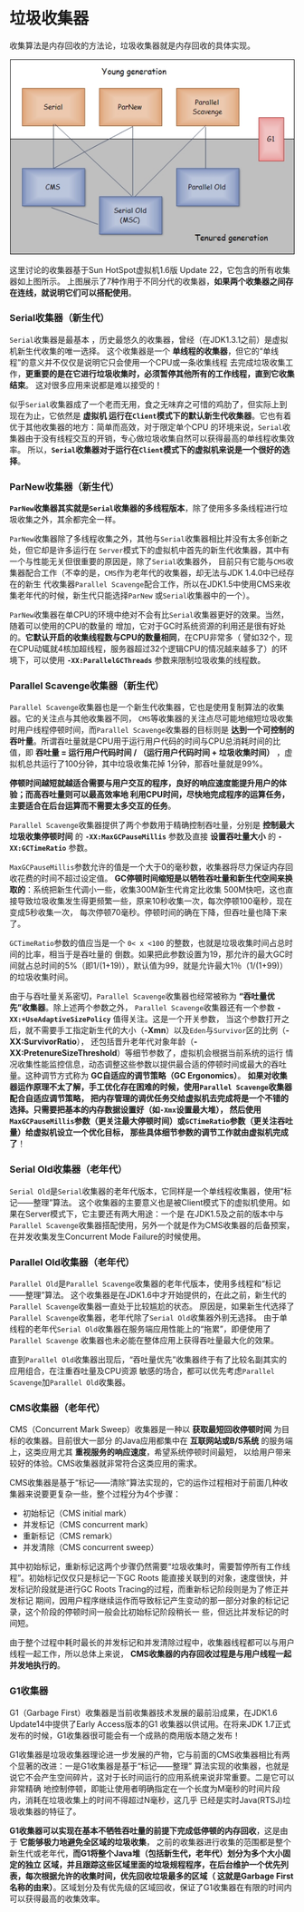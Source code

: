 垃圾收集器
================================================
收集算法是内存回收的方法论，垃圾收集器就是内存回收的具体实现。

![垃圾收集器](img/垃圾收集器.jpg)

这里讨论的收集器基于Sun HotSpot虚拟机1.6版 Update 22，它包含的所有收集器如上图所示。
上图展示了7种作用于不同分代的收集器，**如果两个收集器之间存在连线，就说明它们可以搭配使用**。

### Serial收集器（新生代）
`Serial`收集器是最基本 ，历史最悠久的收集器，曾经（在JDK1.3.1之前）是虚拟机新生代收集的唯一选择。
这个收集器是一个 **单线程的收集器**，但它的“单线程”的意义并不仅仅是说明它只会使用一个CPU或一条收集线程
去完成垃圾收集工作，**更重要的是在它进行垃圾收集时，必须暂停其他所有的工作线程，直到它收集结束**。
这对很多应用来说都是难以接受的！

似乎`Serial`收集器成了一个老而无用，食之无味弃之可惜的鸡肋了，但实际上到现在为止，它依然是 **虚拟机
运行在`Client`模式下的默认新生代收集器**。它也有着优于其他收集器的地方：简单而高效，对于限定单个CPU
的环境来说，`Serial`收集器由于没有线程交互的开销，专心做垃圾收集自然可以获得最高的单线程收集效率。
所以，**`Serial`收集器对于运行在`Client`模式下的虚拟机来说是一个很好的选择**。

### ParNew收集器（新生代）
**`ParNew`收集器其实就是`Serial`收集器的多线程版本**，除了使用多多条线程进行垃圾收集之外，其余都完全一样。

`ParNew`收集器除了多线程收集之外，其他与`Serial`收集器相比并没有太多创新之处，但它却是许多运行在
`Server`模式下的虚拟机中首先的新生代收集器，其中有一个与性能无关但很重要的原因是，除了`Serial`收集器外，
目前只有它能与`CMS`收集器配合工作（不幸的是，`CMS`作为老年代的收集器，却无法与JDK 1.4.0中已经存在的新生
代收集器`Parallel Scavenge`配合工作，所以在JDK1.5中使用CMS来收集老年代的时候，新生代只能选择`ParNew`
或`Serial`收集器中的一个）。

`ParNew`收集器在单CPU的环境中绝对不会有比`Serial`收集器更好的效果。当然，随着可以使用的CPU的数量的
增加，它对于GC时系统资源的利用还是很有好处的。**它默认开启的收集线程数与CPU的数量相同**，在CPU非常多（
譬如32个，现在CPU动辄就4核加超线程，服务器超过32个逻辑CPU的情况越来越多了）的环境下，可以使用
**`-XX:ParallelGCThreads`** 参数来限制垃圾收集的线程数。

### Parallel Scavenge收集器（新生代）
`Parallel Scavenge`收集器也是一个新生代收集器，它也是使用复制算法的收集器。它的关注点与其他收集器不同，
`CMS`等收集器的关注点尽可能地缩短垃圾收集时用户线程停顿时间，而`Parallel Scavenge`收集器的目标则是
**达到一个可控制的吞叶量**。所谓吞吐量就是CPU用于运行用户代码的时间与CPU总消耗时间的比值，即 **吞吐量 =
运行用户代码时间 / （运行用户代码时间 + 垃圾收集时间）** ，虚拟机总共运行了100分钟，其中垃圾收集花掉
1分钟，那吞吐量就是99%。

**停顿时间越短就越适合需要与用户交互的程序，良好的响应速度能提升用户的体验；而高吞吐量则可以最高效率地
利用CPU时间，尽快地完成程序的运算任务，主要适合在后台运算而不需要太多交互的任务**。

`Parallel Scavenge`收集器提供了两个参数用于精确控制吞吐量，分别是 **控制最大垃圾收集停顿时间** 的
**`-XX:MaxGCPauseMillis`** 参数及直接 **设置吞吐量大小** 的 **`-XX:GCTimeRatio`** 参数。

`MaxGCPauseMillis`参数允许的值是一个大于0的毫秒数，收集器将尽力保证内存回收花费的时间不超过设定值。
**GC停顿时间缩短是以牺牲吞吐量和新生代空间来换取的**：系统把新生代调小一些，收集300M新生代肯定比收集
500M快吧，这也直接导致垃圾收集发生得更频繁一些，原来10秒收集一次，每次停顿100毫秒，现在变成5秒收集一次，
每次停顿70毫秒。停顿时间的确在下降，但吞吐量也降下来了。

`GCTimeRatio`参数的值应当是一个 `0< x <100` 的整数，也就是垃圾收集时间占总时间的比率，相当于是吞吐量的
倒数。如果把此参数设置为19，那允许的最大GC时间就占总时间的5%（即1/(1+19)），默认值为99，就是允许最大1％（1/(1+99)）
的垃圾收集时间。

由于与吞吐量关系密切，`Parallel Scavenge`收集器也经常被称为 **“吞吐量优先”收集器**。除上述两个参数之外，
`Parallel Scavenge`收集器还有一个参数 **`-XX:+UseAdaptiveSizePolicy`** 值得关注。这是一个开关参数，
当这个参数打开之后，就不需要手工指定新生代的大小（**-Xmn**）以及`Eden`与`Survivor`区的比例（**-XX:SurvivorRatio**），
还包括晋升老年代对象年龄（**-XX:PretenureSizeThreshold**）等细节参数了，虚拟机会根据当前系统的运行
情况收集性能监控信息，动态调整这些参数以提供最合适的停顿时间或最大的吞吐量。这种调节方式称为 **GC自适应的调节策略（GC Ergonomics）**。
**如果对收集器运作原理不太了解，手工优化存在困难的时候，使用`Parallel Scavenge`收集器配合自适应调节策略，
把内存管理的调优任务交给虚拟机去完成将是一个不错的选择。只需要把基本的内存数据设置好（如`-Xmx`设置最大堆），
然后使用`MaxGCPauseMillis`参数（更关注最大停顿时间）或`GCTimeRatio`参数（更关注吞吐量）给虚拟机设立一个优化目标，
那些具体细节参数的调节工作就由虚拟机完成了**！

### Serial Old收集器（老年代）
`Serial Old`是`Serial`收集器的老年代版本，它同样是一个单线程收集器，使用“标记——整理”算法。
这个收集器的主要意义也是被Client模式下的虚拟机使用。如果在Server模式下，它主要还有两大用途：一个是
在JDK1.5及之前的版本中与`Parallel Scavenge`收集器搭配使用，另外一个就是作为CMS收集器的后备预案，
在并发收集发生Concurrent Mode Failure的时候使用。

### Parallel Old收集器（老年代）
`Parallel Old`是`Parallel Scavenge`收集器的老年代版本，使用多线程和“标记——整理”算法。
这个收集器是在JDK1.6中才开始提供的，在此之前，新生代的`Parallel Scavenge`收集器一直处于比较尴尬的状态。
原因是，如果新生代选择了`Parallel Scavenge`收集器，老年代除了`Serial Old`收集器外别无选择。
由于单线程的老年代`Serial Old`收集器在服务端应用性能上的“拖累”，即便使用了`Parallel Scavenge`
收集器也未必能在整体应用上获得吞吐量最大化的效果。

直到`Parallel Old`收集器出现后，“吞吐量优先”收集器终于有了比较名副其实的应用组合，在注重吞吐量及CPU资源
敏感的场合，都可以优先考虑`Parallel Scavenge`加`Parallel Old`收集器。

### CMS收集器（老年代）
CMS（Concurrent Mark Sweep）收集器是一种以 **获取最短回收停顿时间** 为目标的收集器。目前很大一部分
的Java应用都集中在 **互联网站或B/S系统** 的服务端上，这类应用尤其 **重视服务的响应速度**，希望系统停顿时间最短，
以给用户带来较好的体验。CMS收集器就非常符合这类应用的需求。

CMS收集器是基于“标记——清除”算法实现的，它的运作过程相对于前面几种收集器来说要更复杂一些，整个过程分为4个步骤：
+ 初始标记（CMS initial mark）
+ 并发标记（CMS concurrent mark）
+ 重新标记（CMS remark）
+ 并发清除（CMS concurrent sweep）

其中初始标记，重新标记这两个步骤仍然需要“垃圾收集时，需要暂停所有工作线程”。初始标记仅仅只是标记一下GC Roots
能直接关联到的对象，速度很快，并发标记阶段就是进行GC Roots Tracing的过程，而重新标记阶段则是为了修正并发标记
期间，因用户程序继续运作而导致标记产生变动的那一部分对象的标记记录，这个阶段的停顿时间一般会比初始标记阶段稍长一
些，但远比并发标记的时间短。

由于整个过程中耗时最长的并发标记和并发清除过程中，收集器线程都可以与用户线程一起工作，所以总体上来说，
**CMS收集器的内存回收过程是与用户线程一起并发地执行的**。

### G1收集器
G1（Garbage First）收集器是当前收集器技术发展的最前沿成果，在JDK1.6 Update14中提供了Early Access版本的G1
收集器以供试用。在将来JDK 1.7正式发布的时候，G1收集器很可能会有一个成熟的商用版本随之发布！

G1收集器是垃圾收集器理论进一步发展的产物，它与前面的CMS收集器相比有两个显著的改进：一是G1收集器是基于“标记——整理”
算法实现的收集器，也就是说它不会产生空间碎片，这对于长时间运行的应用系统来说非常重要。二是它可以非常精确
地控制停顿，即能让使用者明确指定在一个长度为M毫秒的时间片段内，消耗在垃圾收集上的时间不得超过N毫秒，这几乎
已经是实时Java(RTSJ)垃圾收集器的特征了。

**G1收集器可以实现在基本不牺牲吞吐量的前提下完成低停顿的内存回收**，这是由于 **它能够极力地避免全区域的垃圾收集**，
之前的收集器进行收集的范围都是整个新生代或老年代，**而G1将整个Java堆（包括新生代，老年代）划分为多个大小固定的独立
区域，并且跟踪这些区域里面的垃圾规程程序，在后台维护一个优先列表，每次根据允许的收集时间，优先回收垃圾最多的区域（
这就是Garbage First名称的由来）**。区域划分及有优先级的区域回收，保证了G1收集器在有限的时间内可以获得最高的收集效率。

